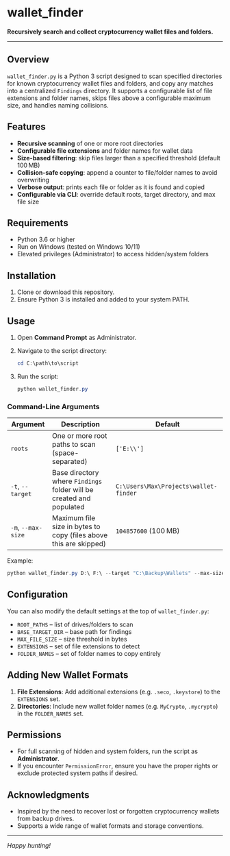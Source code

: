 # wallet\_finder

**Recursively search and collect cryptocurrency wallet files and folders.**

---

## Overview

`wallet_finder.py` is a Python 3 script designed to scan specified directories for known cryptocurrency wallet files and folders, and copy any matches into a centralized `Findings` directory. It supports a configurable list of file extensions and folder names, skips files above a configurable maximum size, and handles naming collisions.

## Features

* **Recursive scanning** of one or more root directories
* **Configurable file extensions** and folder names for wallet data
* **Size-based filtering**: skip files larger than a specified threshold (default 100 MB)
* **Collision-safe copying**: append a counter to file/folder names to avoid overwriting
* **Verbose output**: prints each file or folder as it is found and copied
* **Configurable via CLI**: override default roots, target directory, and max file size

## Requirements

* Python 3.6 or higher
* Run on Windows (tested on Windows 10/11)
* Elevated privileges (Administrator) to access hidden/system folders

## Installation

1. Clone or download this repository.
2. Ensure Python 3 is installed and added to your system PATH.

## Usage

1. Open **Command Prompt** as Administrator.
2. Navigate to the script directory:

   ```powershell
   cd C:\path\to\script
   ```
3. Run the script:

   ```powershell
   python wallet_finder.py
   ```

### Command-Line Arguments

| Argument           | Description                                                          | Default                               |
| ------------------ | -------------------------------------------------------------------- | ------------------------------------- |
| `roots`            | One or more root paths to scan (space-separated)                     | `['E:\\']`                            |
| `-t`, `--target`   | Base directory where `Findings` folder will be created and populated | `C:\Users\Max\Projects\wallet-finder` |
| `-m`, `--max-size` | Maximum file size in bytes to copy (files above this are skipped)    | `104857600` (100 MB)                  |

Example:

```powershell
python wallet_finder.py D:\ F:\ --target "C:\Backup\Wallets" --max-size 52428800
```

## Configuration

You can also modify the default settings at the top of `wallet_finder.py`:

* `ROOT_PATHS` – list of drives/folders to scan
* `BASE_TARGET_DIR` – base path for findings
* `MAX_FILE_SIZE` – size threshold in bytes
* `EXTENSIONS` – set of file extensions to detect
* `FOLDER_NAMES` – set of folder names to copy entirely

## Adding New Wallet Formats

1. **File Extensions**: Add additional extensions (e.g. `.seco`, `.keystore`) to the `EXTENSIONS` set.
2. **Directories**: Include new wallet folder names (e.g. `MyCrypto`, `.mycrypto`) in the `FOLDER_NAMES` set.

## Permissions

* For full scanning of hidden and system folders, run the script as **Administrator**.
* If you encounter `PermissionError`, ensure you have the proper rights or exclude protected system paths if desired.

## Acknowledgments

* Inspired by the need to recover lost or forgotten cryptocurrency wallets from backup drives.
* Supports a wide range of wallet formats and storage conventions.

---

*Happy hunting!*
